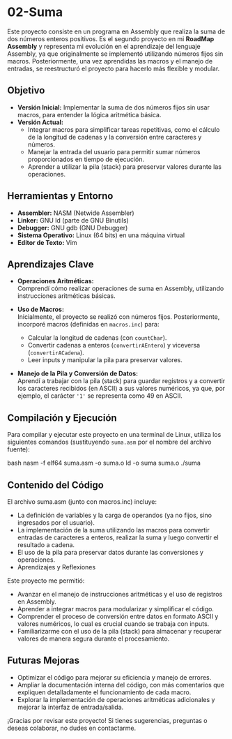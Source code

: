 # 02-Suma

Este proyecto consiste en un programa en Assembly que realiza la suma de dos números enteros positivos. Es el segundo proyecto en mi **RoadMap Assembly** y representa mi evolución en el aprendizaje del lenguaje Assembly, ya que originalmente se implementó utilizando números fijos sin macros. Posteriormente, una vez aprendidas las macros y el manejo de entradas, se reestructuró el proyecto para hacerlo más flexible y modular.

## Objetivo

- **Versión Inicial:** Implementar la suma de dos números fijos sin usar macros, para entender la lógica aritmética básica.
- **Versión Actual:**  
  - Integrar macros para simplificar tareas repetitivas, como el cálculo de la longitud de cadenas y la conversión entre caracteres y números.
  - Manejar la entrada del usuario para permitir sumar números proporcionados en tiempo de ejecución.
  - Aprender a utilizar la pila (stack) para preservar valores durante las operaciones.

## Herramientas y Entorno

- **Assembler:** NASM (Netwide Assembler)
- **Linker:** GNU ld (parte de GNU Binutils)
- **Debugger:** GNU gdb (GNU Debugger)
- **Sistema Operativo:** Linux (64 bits) en una máquina virtual
- **Editor de Texto:** Vim

## Aprendizajes Clave

- **Operaciones Aritméticas:**  
  Comprendí cómo realizar operaciones de suma en Assembly, utilizando instrucciones aritméticas básicas.
  
- **Uso de Macros:**  
  Inicialmente, el proyecto se realizó con números fijos. Posteriormente, incorporé macros (definidas en `macros.inc`) para:
  - Calcular la longitud de cadenas (con `countChar`).
  - Convertir cadenas a enteros (`convertirAEntero`) y viceversa (`convertirACadena`).
  - Leer inputs y manipular la pila para preservar valores.
  
- **Manejo de la Pila y Conversión de Datos:**  
  Aprendí a trabajar con la pila (stack) para guardar registros y a convertir los caracteres recibidos (en ASCII) a sus valores numéricos, ya que, por ejemplo, el carácter `'1'` se representa como 49 en ASCII.

## Compilación y Ejecución

Para compilar y ejecutar este proyecto en una terminal de Linux, utiliza los siguientes comandos (sustituyendo `suma.asm` por el nombre del archivo fuente):

bash
nasm -f elf64 suma.asm -o suma.o
ld -o suma suma.o
./suma

## Contenido del Código

El archivo suma.asm (junto con macros.inc) incluye:

- La definición de variables y la carga de operandos (ya no fijos, sino ingresados por el usuario).
- La implementación de la suma utilizando las macros para convertir entradas de caracteres a enteros, realizar la suma y luego convertir el resultado a cadena.
- El uso de la pila para preservar datos durante las conversiones y operaciones.
- Aprendizajes y Reflexiones

Este proyecto me permitió:

- Avanzar en el manejo de instrucciones aritméticas y el uso de registros en Assembly.
- Aprender a integrar macros para modularizar y simplificar el código.
- Comprender el proceso de conversión entre datos en formato ASCII y valores numéricos, lo cual es crucial cuando se trabaja con inputs.
- Familiarizarme con el uso de la pila (stack) para almacenar y recuperar valores de manera segura durante el procesamiento.

## Futuras Mejoras

- Optimizar el código para mejorar su eficiencia y manejo de errores.
- Ampliar la documentación interna del código, con más comentarios que expliquen detalladamente el funcionamiento de cada macro.
- Explorar la implementación de operaciones aritméticas adicionales y mejorar la interfaz de entrada/salida.


¡Gracias por revisar este proyecto! Si tienes sugerencias, preguntas o deseas colaborar, no dudes en contactarme.

